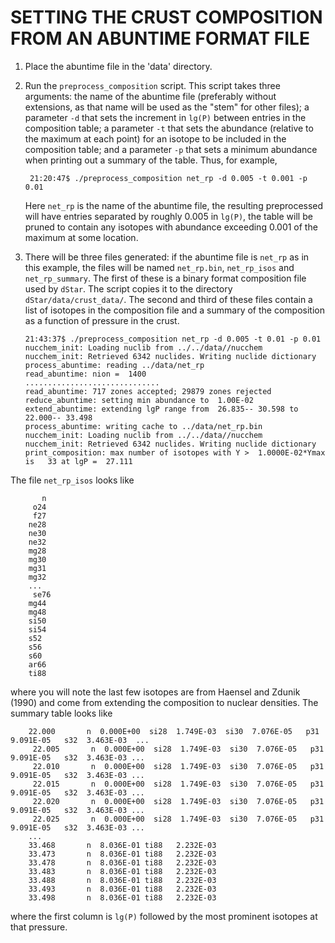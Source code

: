 SETTING THE CRUST COMPOSITION FROM AN ABUNTIME FORMAT FILE
==========================================================

1. Place the abuntime file in the 'data' directory.
2. Run the `preprocess_composition` script. This script takes three arguments: the name of the abuntime file (preferably without extensions, as that name will be used as the "stem" for other files); a parameter `-d` that sets the increment in `lg(P)` between entries in the composition table; a parameter `-t` that sets the abundance (relative to the maximum at each point) for an isotope to be included in the composition table; and a parameter `-p` that sets a minimum abundance when printing out a summary of the table. Thus, for example,

        21:20:47$ ./preprocess_composition net_rp -d 0.005 -t 0.001 -p 0.01

    Here `net_rp` is the name of the abuntime file, the resulting preprocessed will have entries separated by roughly 0.005 in `lg(P)`, the table will be pruned to contain any isotopes with abundance exceeding 0.001 of the maximum at some location.
    
3.  There will be three files generated: if the abuntime file is `net_rp` as in this example, the files will be named `net_rp.bin`, `net_rp_isos` and `net_rp_summary`. The first of these is a binary format composition file used by `dStar`. The script copies it to the directory `dStar/data/crust_data/`. The second and third of these files contain a list of isotopes in the composition file and a summary of the composition as a function of pressure in the crust.

        21:43:37$ ./preprocess_composition net_rp -d 0.005 -t 0.01 -p 0.01
        nucchem_init: Loading nuclib from ../../data//nucchem
        nucchem_init: Retrieved 6342 nuclides. Writing nuclide dictionary
        process_abuntime: reading ../data/net_rp
        read_abuntime: nion =  1400
        ..............................
        read_abuntime: 717 zones accepted; 29879 zones rejected
        reduce_abuntime: setting min abundance to  1.00E-02
        extend_abuntime: extending lgP range from  26.835-- 30.598 to  22.000-- 33.498
        process_abuntime: writing cache to ../data/net_rp.bin
        nucchem_init: Loading nuclib from ../../data//nucchem
        nucchem_init: Retrieved 6342 nuclides. Writing nuclide dictionary
        print_composition: max number of isotopes with Y >  1.0000E-02*Ymax is   33 at lgP =  27.111
        
The file `net_rp_isos` looks like

           n
         o24
         f27
        ne28
        ne30
        ne32
        mg28
        mg30
        mg31
        mg32
        ...
         se76
        mg44 
        mg48 
        si50 
        si54 
        s52  
        s56  
        s60  
        ar66 
        ti88 
        
where you will note the last few isotopes are from Haensel and Zdunik (1990) and come from extending the composition to nuclear densities.  The summary table looks like

        22.000       n  0.000E+00  si28  1.749E-03  si30  7.076E-05   p31  9.091E-05   s32  3.463E-03  ...
         22.005       n  0.000E+00  si28  1.749E-03  si30  7.076E-05   p31  9.091E-05   s32  3.463E-03 ...
         22.010       n  0.000E+00  si28  1.749E-03  si30  7.076E-05   p31  9.091E-05   s32  3.463E-03 ...
         22.015       n  0.000E+00  si28  1.749E-03  si30  7.076E-05   p31  9.091E-05   s32  3.463E-03 ...
         22.020       n  0.000E+00  si28  1.749E-03  si30  7.076E-05   p31  9.091E-05   s32  3.463E-03 ...
         22.025       n  0.000E+00  si28  1.749E-03  si30  7.076E-05   p31  9.091E-05   s32  3.463E-03 ...
        ...
        33.468       n  8.036E-01 ti88   2.232E-03
        33.473       n  8.036E-01 ti88   2.232E-03
        33.478       n  8.036E-01 ti88   2.232E-03
        33.483       n  8.036E-01 ti88   2.232E-03
        33.488       n  8.036E-01 ti88   2.232E-03
        33.493       n  8.036E-01 ti88   2.232E-03
        33.498       n  8.036E-01 ti88   2.232E-03
        
where the first column is `lg(P)` followed by the most prominent isotopes at that pressure.
